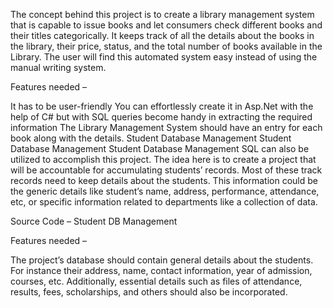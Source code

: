 The concept behind this project is to create a library management system that is capable to issue books and let consumers check different books and their titles categorically. It keeps track of all the details about the books in the library, their price, status, and the total number of books available in the Library. The user will find this automated system easy instead of using the manual writing system.



Features needed –

It has to be user-friendly
You can effortlessly create it in Asp.Net with the help of C# but with SQL queries become handy in extracting the required information
The Library Management System should have an entry for each book along with the details.
Student Database Management
Student Database Management
Student Database Management
SQL can also be utilized to accomplish this project. The idea here is to create a project that will be accountable for accumulating students’ records. Most of these track records need to keep details about the students. This information could be the generic details like student’s name, address, performance, attendance, etc, or specific information related to departments like a collection of data.

Source Code – Student DB Management

Features needed –

The project’s database should contain general details about the students. For instance their address, name, contact information, year of admission, courses, etc.
Additionally, essential details such as files of attendance, results, fees, scholarships, and others should also be incorporated.
